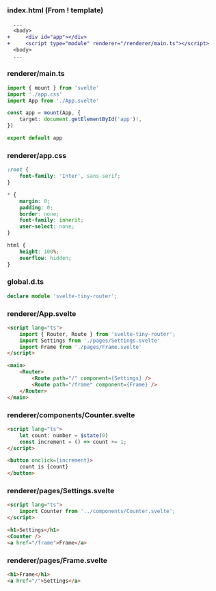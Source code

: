 ### index.html (From ! template)

```diff
  ...
  <body>
+     <div id="app"></div>
+     <script type="module" renderer="/renderer/main.ts"></script>
  <body>
  ...

```

### renderer/main.ts

```typescript
import { mount } from 'svelte'
import './app.css'
import App from './App.svelte'

const app = mount(App, {
    target: document.getElementById('app')!,
})

export default app

```

### renderer/app.css

```css
:root {
    font-family: 'Inter', sans-serif;
}

* {
    margin: 0;
    padding: 0;
    border: none;
    font-family: inherit;
    user-select: none;
}

html {
    height: 100%;
    overflow: hidden;
}

```

### global.d.ts

```typescript
declare module 'svelte-tiny-router';

```

### renderer/App.svelte

```html
<script lang="ts">
    import { Router, Route } from 'svelte-tiny-router';
    import Settings from './pages/Settings.svelte'
    import Frame from './pages/Frame.svelte'
</script>

<main>
    <Router>
        <Route path="/" component={Settings} />
        <Route path="/frame" component={Frame} />
    </Router>
</main>

```

### renderer/components/Counter.svelte

```html
<script lang="ts">
    let count: number = $state(0)
    const increment = () => count += 1;
</script>

<button onclick={increment}>
    count is {count}
</button>

```

### renderer/pages/Settings.svelte

```html
<script lang="ts">
    import Counter from '../components/Counter.svelte';
</script>

<h1>Settings</h1>
<Counter />
<a href="/frame">Frame</a>

```

### renderer/pages/Frame.svelte

```html
<h1>Frame</h1>
<a href="/">Settings</a>

```
